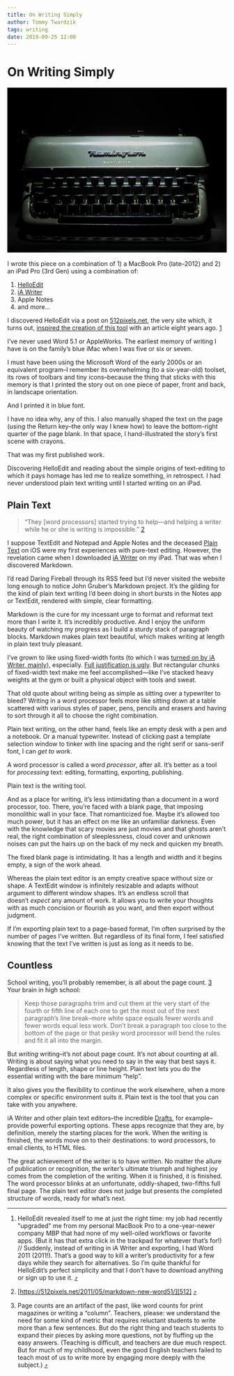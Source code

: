 ```yaml
---
title: On Writing Simply
author: Tommy Twardzik
tags: writing
date: 2019-09-25 12:00
---
```


# On Writing Simply

<!-- description: That old quote about writing being as simple as sitting over a typewriter to bleed? That's plain text. No fuss, just the work. -->

![Green Remington typewriter with black keys.](/assets/images/green-used-remington-typewriter.JPG)

I wrote this piece on a combination of 1) a MacBook Pro (late–2012) and 2) an iPad Pro (3rd Gen) using a combination of:

1. [HelloEdit](https://helloedit.raphaelkabo.com/)
2. [iA Writer](ia.net)
3. Apple Notes
4. and more…

I discovered HelloEdit via a post on [512pixels.net](https://512pixels.net), the very site which, it turns out, [inspired the creation of this tool](https://512pixels.net/2011/05/markdown-new-word51/) with an article eight years ago. <span class="fn" id="1"><a href="#1-f">1</a></span>

I’ve never used Word 5.1 or AppleWorks. The earliest memory of writing I have is on the family’s blue iMac when I was five or six or seven.

I must have been using the Microsoft Word of the early 2000s or an equivalent program–I remember its overwhelming (to a six-year-old) toolset, its rows of toolbars and tiny icons–because the thing that sticks with this memory is that I printed the story out on one piece of paper, front and back, in landscape orientation.

And I printed it in blue font.

I have no idea why, any of this. I also manually shaped the text on the page (using the Return key–the only way I knew how) to leave the bottom-right quarter of the page blank. In that space, I hand-illustrated the story’s first scene with crayons.

That was my first published work.

Discovering HelloEdit and reading about the simple origins of text-editing to which it pays homage has led me to realize something, in retrospect. I had never understood plain text writing until I started writing on an iPad.

## Plain Text

> “They [word processors] started trying to help—and helping a writer while he or she is writing is impossible.” <span class="fn" id="2"><a href="#2-f">2</a></span>

I suppose TextEdit and Notepad and Apple Notes and the deceased [Plain Text](https://433labs.com/) on iOS were my first experiences with pure-text editing. However, the revelation came when I downloaded [iA Writer](ia.net) on my iPad. That was when I discovered Markdown.

I’d read Daring Fireball through its RSS feed but I’d never visited the website long enough to notice John Gruber’s Markdown project. It’s the gilding for the kind of plain text writing I’d been doing in short bursts in the Notes app or TextEdit, rendered with simple, clear formatting.

Markdown is the cure for my incessant urge to format and reformat text more than I write it. It’s incredibly productive. And I enjoy the uniform beauty of watching my progress as I build a sturdy stack of paragraph blocks. Markdown makes plain text beautiful, which makes writing at length in plain text truly pleasant.

I’ve grown to like using fixed-width fonts (to which I was [turned on by iA Writer, mainly](https://ia.net/writer/blog/a-typographic-christmas)), especially. [Full justification is ugly][newyorker]. But rectangular chunks of fixed-width text make me feel accomplished—like I’ve stacked heavy weights at the gym or built a physical object with tools and sweat.

That old quote about writing being as simple as sitting over a typewriter to bleed? Writing in a word processor feels more like sitting down at a table scattered with various styles of paper, pens, pencils and erasers and having to sort through it all to choose the right combination.

Plain text writing, on the other hand, feels like an empty desk with a pen and a notebook. Or a manual typewriter. Instead of clicking past a template selection window to tinker with line spacing and the right serif or sans-serif font, I can _get to work_.

A word processor is called a word _processor_, after all. It’s better as a tool for _processing_ text: editing, formatting, exporting, publishing.

Plain text is the writing tool.

And as a place for writing, it’s less intimidating than a document in a word processor, too. There, you’re faced with a blank page, that imposing monolithic wall in your face. That romanticized foe. Maybe it’s allowed too much power, but it has an effect on me like an unfamiliar darkness. Even with the knowledge that scary movies are just movies and that ghosts aren’t real, the right combination of sleeplessness, cloud cover and unknown noises can put the hairs up on the back of my neck and quicken my breath.

The fixed blank page is intimidating. It has a length and width and it begins empty, a sign of the work ahead.

Whereas the plain text editor is an empty creative space without size or shape. A TextEdit window is infinitely resizable and adapts without argument to different window shapes. It’s an endless scroll that doesn’t _expect_ any amount of work. It allows you to write your thoughts with as much concision or flourish as you want, and then export without judgment.

If I’m exporting plain text to a page-based format, I’m often surprised by the number of pages I’ve written. But regardless of its final form, I feel satisfied knowing that the text I’ve written is just as long as it needs to be.

## Countless

School writing, you’ll probably remember, is all about the page count. <span class="fn" id="3"><a href="#3-f">3</a></span> Your brain in high school:

> Keep those paragraphs trim and cut them at the very start of the fourth or fifth line of each one to get the most out of the next paragraph’s line break–more white space equals fewer words and fewer words equal less work. Don’t break a paragraph too close to the bottom of the page or that pesky word processor will bend the rules and fit it all into the margin.

But _writing_ writing–it’s not about page count. It’s not about counting at all. Writing is about saying what you need to say in the way that best says it. Regardless of length, shape or line height. Plain text lets you do the essential writing with the bare minimum “help”. 

It also gives you the flexibility to continue the work elsewhere, when a more complex or specific environment suits it. Plain text is the tool that you can take with you anywhere.

iA Writer and other plain text editors–the incredible [Drafts](https://getdrafts.com/), for example–provide powerful exporting options. These apps recognize that they are, by definition, merely the starting places for the work. When the writing is finished, the words move on to their destinations: to word processors, to email clients, to HTML files.

The great achievement of the writer is to have written. No matter the allure of publication or recognition, the writer’s ultimate triumph and highest joy comes from the completion of the writing. When it is finished, it is finished. The word processor blinks at an unfortunate, oddly-shaped, two-fifths full final page. The plain text editor does not judge but presents the completed structure of words, ready for what’s next.

-----
1. <span id="1-f"></span>HelloEdit revealed itself to me at just the right time: my job had recently "upgraded" me from my personal MacBook Pro to a one-year-newer company MBP that had none of my well-oiled workflows or favorite apps. (But it has that extra click in the trackpad for whatever that’s for!) // Suddenly, instead of writing in iA Writer and exporting, I had Word 2011 (2011!). That’s a good way to kill a writer’s productivity for a few days while they search for alternatives. So I’m quite thankful for HelloEdit’s perfect simplicity and that I don’t have to download anything or sign up to use it. [⤴️](#1)

2. <span id="2-f"></span>[https://512pixels.net/2011/05/markdown-new-word51/][512] [⤴️](#2)

3. <span id="3-f"></span>Page counts are an artifact of the past, like word counts for print magazines or writing a “column”. Teachers, please: we understand the need for some kind of metric that requires reluctant students to write more than a few sentences. But do the right thing and teach students to expand their pieces by asking more questions, not by fluffing up the easy answers. (Teaching is difficult, and teachers are due much respect. But for much of my childhood, even the good English teachers failed to teach most of us to write more by engaging more deeply with the subject.) [⤴️](#3)

[512]: https://512pixels.net/2011/05/markdown-new-word51/
[newyorker]: https://www.newyorker.com/books/page-turner/a-writers-justification
